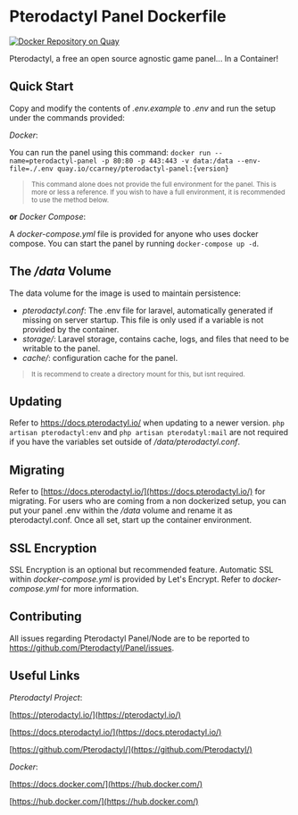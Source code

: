 

# Pterodactyl Panel Dockerfile

[![Docker Repository on Quay](https://quay.io/repository/ccarney/pterodactyl-panel/status "Docker Repository on Quay")](https://quay.io/repository/ccarney/pterodactyl-panel)

Pterodactyl, a free an open source agnostic game panel... In a Container!

## Quick Start

Copy and modify the contents of *.env.example* to *.env* and run the setup under the commands provided:

*Docker*:

You can run the panel using this command: 
`docker run --name=pterodactyl-panel -p 80:80 -p 443:443 -v data:/data --env-file=./.env quay.io/ccarney/pterodactyl-panel:{version}`

><small>This command alone does not provide the full environment for the panel. This is more or less a reference. If you wish to have a full environment, it is recommended to use the method below.</small>

__or__ *Docker Compose*:

A *docker-compose.yml* file is provided for anyone who uses docker compose.
You can start the panel by running `docker-compose up -d`.

## The _/data_ Volume

The data volume for the image is used to maintain persistence:

* *pterodactyl.conf*: The .env file for laravel, automatically generated if missing on server startup. This file is only used if a variable is not provided by the container.
* *storage/*: Laravel storage, contains cache, logs, and files that need to be writable to the panel.
* *cache/*: configuration cache for the panel.

><small>It is recommend to create a directory mount for this, but isnt required.</small>

## Updating

Refer to https://docs.pterodactyl.io/ when updating to a newer version. `php artisan pterodactyl:env` and `php artisan pterodatyl:mail` are not required if you have the variables set outside of */data/pterodactyl.conf*.

## Migrating

Refer to [https://docs.pterodactyl.io/](https://docs.pterodactyl.io/) for migrating. For users who are coming from a non dockerized setup, you can put your panel .env within the */data* volume and rename it as pterodactyl.conf. Once all set, start up the container environment.

## SSL Encryption

SSL Encryption is an optional but recommended feature. Automatic SSL within *docker-compose.yml* is provided by Let's Encrypt. Refer to *docker-compose.yml* for more information.

## Contributing

All issues regarding Pterodactyl Panel/Node are to be reported to https://github.com/Pterodactyl/Panel/issues.

## Useful Links

*Pterodactyl Project*:

[https://pterodactyl.io/](https://pterodactyl.io/)

[https://docs.pterodactyl.io/](https://docs.pterodactyl.io/)

[https://github.com/Pterodactyl/](https://github.com/Pterodactyl/)

*Docker*:

[https://docs.docker.com/](https://hub.docker.com/)

[https://hub.docker.com/](https://hub.docker.com/)
